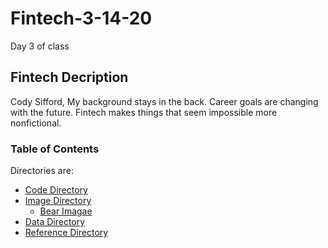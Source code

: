 # Fintech-3-14-20
Day 3 of class

## Fintech Decription

Cody Sifford, 
My background stays in the back.
Career goals are changing with the future.
Fintech makes things that seem impossible more nonfictional.

### Table of Contents

Directories are:
* [Code Directory](Code)
* [Image Directory](Images)
    * [Bear Imagae](images/2966.jpg)
* [Data Directory](Data)
* [Reference Directory](References)
